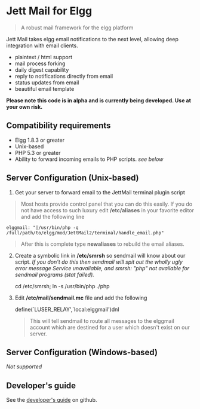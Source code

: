 Jett Mail for Elgg
==================
>A robust mail framework for the elgg platform

Jett Mail takes elgg email notifications to the next level, allowing deep integration with email clients.

 - plaintext / html support
 - mail process forking
 - daily digest capability
 - reply to notifications directly from email
 - status updates from email
 - beautiful email template

**Please note this code is in alpha and is currently being developed. Use at your own risk.**

## Compatibility requirements
 - Elgg 1.8.3 or greater
 - Unix-based
 - PHP 5.3 or greater
 - Ability to forward incoming emails to PHP scripts. *see below*

## Server Configuration (Unix-based)
 1. Get your server to forward email to the JettMail terminal plugin script
> Most hosts provide control panel that you can do this easily. If you do not have access to such luxury edit **/etc/aliases** in your favorite editor and add the following line

    elggmail: "|/usr/bin/php -q /full/path/to/elgg/mod/JettMail2/terminal/handle_email.php"
> After this is complete type **newaliases** to rebuild the email aliases.




 2. Create a symbolic link in **/etc/smrsh** so sendmail will know about our script. *If you don't do this then sendmail will spit out the wholly ugly error message Service unavailable, and smrsh: "php" not available for sendmail programs (stat failed).*

    cd /etc/smrsh;
    ln -s /usr/bin/php ./php

 3. Edit **/etc/mail/sendmail.mc** file and add the following

    define(\`LUSER_RELAY',\`local:elggmail')dnl

    > This will tell sendmail to route all messages to the elggmail account
which are destined for a user which doesn't exist on our server.

## Server Configuration (Windows-based)
*Not supported*

## Developer's guide
See the [developer's guide](https://github.com/jumbojett/jettmail/wiki/Developer%27s-Guide) on github.


